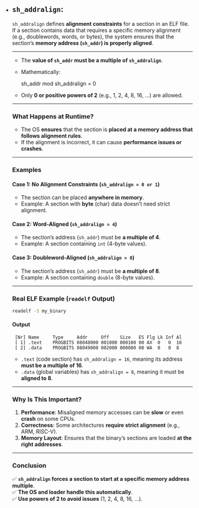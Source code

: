 - ## `sh_addralign`:

  `sh_addralign` defines **alignment constraints** for a section in an ELF file. If a section contains data that requires a specific memory alignment (e.g., doublewords, words, or bytes), the system ensures that the section’s **memory address (`sh_addr`) is properly aligned**.

  ***
  - The **value of `sh_addr` must be a multiple of `sh_addralign`**.
  - Mathematically:

    sh_addr mod sh_addralign = 0

  - Only **0 or positive powers of 2** (e.g., 1, 2, 4, 8, 16, ...) are allowed.

  ***

  ### **What Happens at Runtime?**

  - The OS **ensures** that the section is **placed at a memory address that follows alignment rules**.
  - If the alignment is incorrect, it can cause **performance issues or crashes**.

  ***

  ### **Examples**

  #### **Case 1: No Alignment Constraints (`sh_addralign = 0 or 1`)**

  - The section can be placed **anywhere in memory**.
  - Example: A section with **byte** (char) data doesn’t need strict alignment.

  #### **Case 2: Word-Aligned (`sh_addralign = 4`)**

  - The section’s address (`sh_addr`) must be **a multiple of 4**.
  - Example: A section containing `int` (4-byte values).

  #### **Case 3: Doubleword-Aligned (`sh_addralign = 8`)**

  - The section’s address (`sh_addr`) must be **a multiple of 8**.
  - Example: A section containing `double` (8-byte values).

  ***

  ### **Real ELF Example (`readelf` Output)**

  ```sh
  readelf -S my_binary
  ```

  #### **Output**

  ```
   [Nr] Name     Type     Addr     Off    Size   ES Flg Lk Inf Al
   [ 1] .text    PROGBITS 08048000 001000 000100 00 AX  0   0  16
   [ 2] .data    PROGBITS 08049000 002000 000080 00 WA  0   0  8
  ```

  - `.text` (code section) has `sh_addralign = 16`, meaning its address **must be a multiple of 16**.
  - `.data` (global variables) has `sh_addralign = 8`, meaning it must be **aligned to 8**.

  ***

  ### **Why Is This Important?**

  1.  **Performance**: Misaligned memory accesses can be **slow** or even **crash** on some CPUs.
  2.  **Correctness**: Some architectures **require strict alignment** (e.g., ARM, RISC-V).
  3.  **Memory Layout**: Ensures that the binary’s sections are loaded **at the right addresses**.

  ***

  ### **Conclusion**

  ✅ **`sh_addralign` forces a section to start at a specific memory address multiple**.  
   ✅ **The OS and loader handle this automatically**.  
   ✅ **Use powers of 2 to avoid issues** (1, 2, 4, 8, 16, ...).
